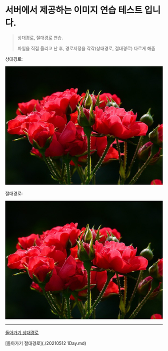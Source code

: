 # 서버에서 제공하는 이미지 연습 테스트 입니다.

> 상대경로, 절대경로 연습. 
> 
> 파일을 직접 올리고 난 후, 경로지정을 각각(상대경로, 절대경로) 다르게 해줌

상대경로:

![](image111.jpg)


절대경로:

![](https://github.com/SungWoo0315/study-repository/blob/main/image111.jpg)


---

[돌아가기 상대경로](202105121Day.md)

[돌아가기 절대경로](./20210512 1Day.md)
